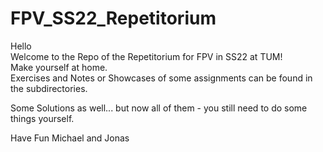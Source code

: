 # FPV_SS22_Repetitorium

Hello\
Welcome to the Repo of the Repetitorium for FPV in SS22 at TUM!\
Make yourself at home.\
Exercises and Notes or Showcases of some assignments can be found in the subdirectories.

Some Solutions as well... but now all of them - you still need to do some things yourself.

Have Fun
Michael and Jonas
